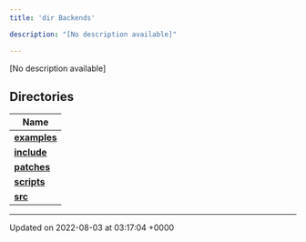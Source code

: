 ```yaml
---
title: 'dir Backends'

description: "[No description available]"

---
```







[No description available]

## Directories

| Name           |
| -------------- |
| **[examples](/documentation/code/colliderbit_development/files/dir_fd42a26dfd45720795ea78af8b797244/#dir-examples)**  |
| **[include](/documentation/code/colliderbit_development/files/dir_fff6544e2674f6c237f54e08cc1ccab4/#dir-include)**  |
| **[patches](/documentation/code/colliderbit_development/files/dir_ce9c4c189a44d94cd4ce7dd1c6bca64b/#dir-patches)**  |
| **[scripts](/documentation/code/colliderbit_development/files/dir_844c768eef53abfe888ab2eb544709b6/#dir-scripts)**  |
| **[src](/documentation/code/colliderbit_development/files/dir_01bedd8e8802aa37dbcedab696961d56/#dir-src)**  |






-------------------------------

Updated on 2022-08-03 at 03:17:04 +0000
